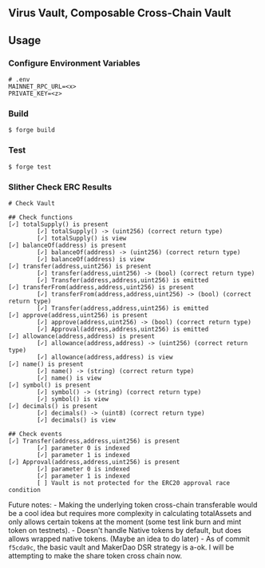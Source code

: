 ## Virus Vault, Composable Cross-Chain Vault

## Usage

### Configure Environment Variables
```
# .env
MAINNET_RPC_URL=<x>
PRIVATE_KEY=<z>
```

### Build

```shell
$ forge build
```

### Test

```shell
$ forge test
```

### Slither Check ERC Results
```
# Check Vault

## Check functions
[✓] totalSupply() is present
        [✓] totalSupply() -> (uint256) (correct return type)
        [✓] totalSupply() is view
[✓] balanceOf(address) is present
        [✓] balanceOf(address) -> (uint256) (correct return type)
        [✓] balanceOf(address) is view
[✓] transfer(address,uint256) is present
        [✓] transfer(address,uint256) -> (bool) (correct return type)
        [✓] Transfer(address,address,uint256) is emitted
[✓] transferFrom(address,address,uint256) is present
        [✓] transferFrom(address,address,uint256) -> (bool) (correct return type)
        [✓] Transfer(address,address,uint256) is emitted
[✓] approve(address,uint256) is present
        [✓] approve(address,uint256) -> (bool) (correct return type)
        [✓] Approval(address,address,uint256) is emitted
[✓] allowance(address,address) is present
        [✓] allowance(address,address) -> (uint256) (correct return type)
        [✓] allowance(address,address) is view
[✓] name() is present
        [✓] name() -> (string) (correct return type)
        [✓] name() is view
[✓] symbol() is present
        [✓] symbol() -> (string) (correct return type)
        [✓] symbol() is view
[✓] decimals() is present
        [✓] decimals() -> (uint8) (correct return type)
        [✓] decimals() is view

## Check events
[✓] Transfer(address,address,uint256) is present
        [✓] parameter 0 is indexed
        [✓] parameter 1 is indexed
[✓] Approval(address,address,uint256) is present
        [✓] parameter 0 is indexed
        [✓] parameter 1 is indexed
        [ ] Vault is not protected for the ERC20 approval race condition
```

Future notes:
    - Making the underlying token cross-chain transferable would be a cool idea but requires more complexity in calculating totalAssets and only allows certain tokens at the moment (some test link burn and mint token on testnets).
    - Doesn't handle Native tokens by default, but does allows wrapped native tokens. (Maybe an idea to do later)
    - As of commit `f5cda9c`, the basic vault and MakerDao DSR strategy is a-ok. I will be attempting to make the share token cross chain now.
